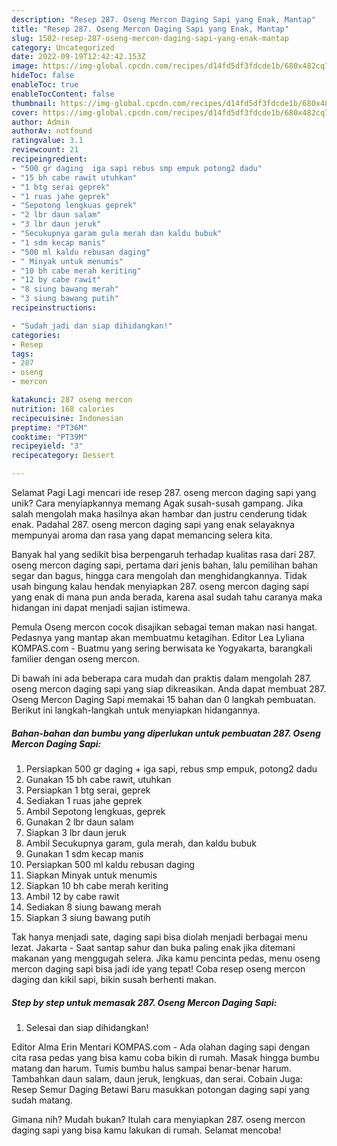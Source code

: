 ```yaml
---
description: "Resep 287. Oseng Mercon Daging Sapi yang Enak, Mantap"
title: "Resep 287. Oseng Mercon Daging Sapi yang Enak, Mantap"
slug: 1502-resep-287-oseng-mercon-daging-sapi-yang-enak-mantap
category: Uncategorized
date: 2022-09-19T12:42:42.153Z
image: https://img-global.cpcdn.com/recipes/d14fd5df3fdcde1b/680x482cq70/287-oseng-mercon-daging-sapi-foto-resep-utama.jpg
hideToc: false
enableToc: true
enableTocContent: false
thumbnail: https://img-global.cpcdn.com/recipes/d14fd5df3fdcde1b/680x482cq70/287-oseng-mercon-daging-sapi-foto-resep-utama.jpg
cover: https://img-global.cpcdn.com/recipes/d14fd5df3fdcde1b/680x482cq70/287-oseng-mercon-daging-sapi-foto-resep-utama.jpg
author: Admin
authorAv: notfound
ratingvalue: 3.1
reviewcount: 21
recipeingredient:
- "500 gr daging  iga sapi rebus smp empuk potong2 dadu"
- "15 bh cabe rawit utuhkan"
- "1 btg serai geprek"
- "1 ruas jahe geprek"
- "Sepotong lengkuas geprek"
- "2 lbr daun salam"
- "3 lbr daun jeruk"
- "Secukupnya garam gula merah dan kaldu bubuk"
- "1 sdm kecap manis"
- "500 ml kaldu rebusan daging"
- " Minyak untuk menumis"
- "10 bh cabe merah keriting"
- "12 by cabe rawit"
- "8 siung bawang merah"
- "3 siung bawang putih"
recipeinstructions:

- "Sudah jadi dan siap dihidangkan!"
categories:
- Resep
tags:
- 287
- oseng
- mercon

katakunci: 287 oseng mercon 
nutrition: 168 calories
recipecuisine: Indonesian
preptime: "PT36M"
cooktime: "PT39M"
recipeyield: "3"
recipecategory: Dessert

---
```



Selamat Pagi Lagi mencari ide resep 287. oseng mercon daging sapi yang unik? Cara menyiapkannya memang Agak susah-susah gampang. Jika salah mengolah maka hasilnya akan hambar dan justru cenderung tidak enak. Padahal 287. oseng mercon daging sapi yang enak selayaknya mempunyai aroma dan rasa yang dapat memancing selera kita.


Banyak hal yang sedikit bisa berpengaruh terhadap kualitas rasa dari 287. oseng mercon daging sapi, pertama dari jenis bahan, lalu pemilihan bahan segar dan bagus, hingga cara mengolah dan menghidangkannya. Tidak usah bingung kalau hendak menyiapkan 287. oseng mercon daging sapi yang enak di mana pun anda berada, karena asal sudah tahu caranya maka hidangan ini dapat menjadi sajian istimewa.

Pemula Oseng mercon cocok disajikan sebagai teman makan nasi hangat. Pedasnya yang mantap akan membuatmu ketagihan. Editor Lea Lyliana KOMPAS.com - Buatmu yang sering berwisata ke Yogyakarta, barangkali familier dengan oseng mercon.


Di bawah ini ada beberapa cara mudah dan praktis dalam mengolah 287. oseng mercon daging sapi yang siap dikreasikan. Anda dapat membuat 287. Oseng Mercon Daging Sapi memakai 15 bahan dan 0 langkah pembuatan. Berikut ini langkah-langkah untuk menyiapkan hidangannya.

<!--inarticleads1-->

##### Bahan-bahan dan bumbu yang diperlukan untuk pembuatan 287. Oseng Mercon Daging Sapi:

1. Persiapkan 500 gr daging + iga sapi, rebus smp empuk, potong2 dadu
1. Gunakan 15 bh cabe rawit, utuhkan
1. Persiapkan 1 btg serai, geprek
1. Sediakan 1 ruas jahe geprek
1. Ambil Sepotong lengkuas, geprek
1. Gunakan 2 lbr daun salam
1. Siapkan 3 lbr daun jeruk
1. Ambil Secukupnya garam, gula merah, dan kaldu bubuk
1. Gunakan 1 sdm kecap manis
1. Persiapkan 500 ml kaldu rebusan daging
1. Siapkan  Minyak untuk menumis
1. Siapkan 10 bh cabe merah keriting
1. Ambil 12 by cabe rawit
1. Sediakan 8 siung bawang merah
1. Siapkan 3 siung bawang putih


Tak hanya menjadi sate, daging sapi bisa diolah menjadi berbagai menu lezat. Jakarta - Saat santap sahur dan buka paling enak jika ditemani makanan yang menggugah selera. Jika kamu pencinta pedas, menu oseng mercon daging sapi bisa jadi ide yang tepat! Coba resep oseng mercon daging dan kikil sapi, bikin susah berhenti makan. 

<!--inarticleads2-->

##### Step by step untuk memasak 287. Oseng Mercon Daging Sapi:


1. Selesai dan siap dihidangkan!

Editor Alma Erin Mentari KOMPAS.com - Ada olahan daging sapi dengan cita rasa pedas yang bisa kamu coba bikin di rumah. Masak hingga bumbu matang dan harum. Tumis bumbu halus sampai benar-benar harum. Tambahkan daun salam, daun jeruk, lengkuas, dan serai. Cobain Juga: Resep Semur Daging Betawi Baru masukkan potongan daging sapi yang sudah matang. 

Gimana nih? Mudah bukan? Itulah cara menyiapkan 287. oseng mercon daging sapi yang bisa kamu lakukan di rumah. Selamat mencoba!
